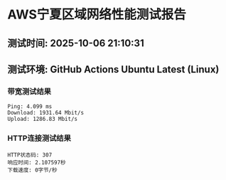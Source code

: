 # AWS宁夏区域网络性能测试报告
## 测试时间: 2025-10-06 21:10:31
## 测试环境: GitHub Actions Ubuntu Latest (Linux)

### 带宽测试结果
```
Ping: 4.099 ms
Download: 1931.64 Mbit/s
Upload: 1286.83 Mbit/s
```

### HTTP连接测试结果
```
HTTP状态码: 307
响应时间: 2.107597秒
下载速度: 0字节/秒
```

